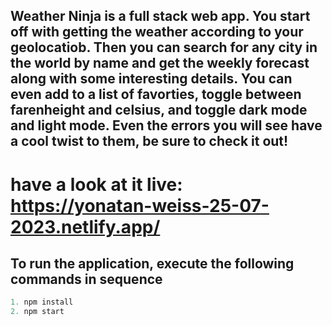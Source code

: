 ## Weather Ninja is a full stack web app. You start off with getting the weather according to your geolocatiob. Then you can search for any city in the world by name and get the weekly forecast along with some interesting details. You can even add to a list of favorties, toggle between farenheight and celsius, and toggle dark mode and light mode. Even the errors you will see have a cool twist to them, be sure to check it out!

# have a look at it live: https://yonatan-weiss-25-07-2023.netlify.app/

## To run the application, execute the following commands in sequence

```Javascript
1. npm install
2. npm start
```
